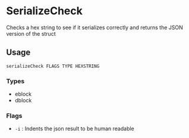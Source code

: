 # SerializeCheck

Checks a hex string to see if it serializes correctly and returns the JSON version of the struct


## Usage


```
serializeCheck FLAGS TYPE HEXSTRING
```


### Types

- eblock
- dblock


### Flags
- `-i` : Indents the json result to be human readable
